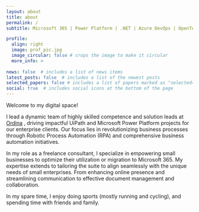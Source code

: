 ```yaml
---
layout: about
title: about
permalink: /
subtitle: Microsoft 365 | Power Platform | .NET | Azure DevOps | OpenText Intelligent Capture

profile:
  align: right
  image: prof_pic.jpg
  image_circular: false # crops the image to make it circular
  more_info: >
   
news: false  # includes a list of news items
latest_posts: false  # includes a list of the newest posts
selected_papers: false # includes a list of papers marked as "selected={true}"
social: true  # includes social icons at the bottom of the page
---
```


Welcome to my digital space! 

I lead a dynamic team of highly skilled competence and solution leads at [Ordina](https://www.ordina.com) , driving impactful UiPath and Microsoft Power Platform projects for our enterprise clients. Our focus lies in revolutionizing business processes through Robotic Process Automation (RPA) and comprehensive business automation initiatives.

In my role as a freelance consultant, I specialize in empowering small businesses to optimize their utilization or migration to Microsoft 365. My expertise extends to tailoring the suite to align seamlessly with the unique needs of small enterprises. From enhancing online presence and streamlining communication to effective document management and collaboration.

In my spare time, I enjoy doing sports (mostly running and cycling), and spending time with friends and family. 
